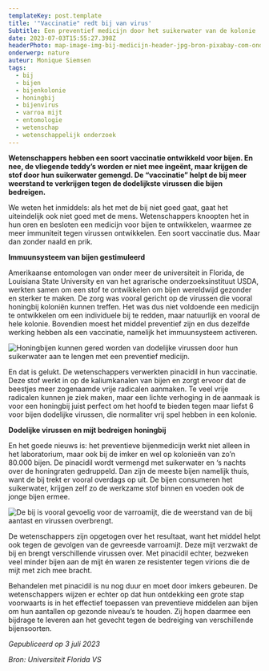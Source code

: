 ```yaml
---
templateKey: post.template
title: '"Vaccinatie" redt bij van virus'
Subtitle: Een preventief medicijn door het suikerwater van de kolonie
date: 2023-07-03T15:55:27.398Z
headerPhoto: map-image-img-bij-medicijn-header-jpg-bron-pixabay-com-onderschrift-bij-medicijn-header
onderwerp: nature
auteur: Monique Siemsen
tags:
  - bij
  - bijen
  - bijenkolonie
  - honingbij
  - bijenvirus
  - varroa mijt
  - entomologie
  - wetenschap
  - wetenschappelijk onderzoek
---
```

**Wetenschappers hebben een soort vaccinatie ontwikkeld voor bijen. En nee, de vliegende teddy’s worden er niet mee ingeënt, maar krijgen de stof door hun suikerwater gemengd. De “vaccinatie” helpt de bij meer weerstand te verkrijgen tegen de dodelijkste virussen die bijen bedreigen.**



We weten het inmiddels: als het met de bij niet goed gaat, gaat het uiteindelijk ook niet goed met de mens. Wetenschappers knoopten het in hun oren en besloten een medicijn voor bijen te ontwikkelen, waarmee ze meer immuniteit tegen virussen ontwikkelen. Een soort vaccinatie dus. Maar dan zonder naald en prik.



**Immuunsysteem van bijen gestimuleerd**

Amerikaanse entomologen van onder meer de universiteit in Florida, de Louisiana State University en van het agrarische onderzoeksinstituut USDA, werkten samen om een stof te ontwikkelen om bijen wereldwijd gezonder en sterker te maken. De zorg was vooral gericht op de virussen die vooral honingbij koloniën kunnen treffen. Het was dus niet voldoende een medicijn te ontwikkelen om een individuele bij te redden, maar natuurlijk en vooral de hele kolonie. Bovendien moest het middel preventief zijn en dus dezelfde werking hebben als een vaccinatie, namelijk het immuunsysteem activeren.

![Honingbijen kunnen gered worden van dodelijke virussen door hun suikerwater aan te lengen met een preventief medicijn.](/img/bij-medicijn-1.jpg "Pixabay.com")

En dat is gelukt. De wetenschappers verwerkten pinacidil in hun vaccinatie. Deze stof werkt in op de kaliumkanalen van bijen en zorgt ervoor dat de beestjes meer zogenaamde vrije radicalen aanmaken. Te veel vrije radicalen kunnen je ziek maken, maar een lichte verhoging in de aanmaak is voor een honingbij juist perfect om het hoofd te bieden tegen maar liefst 6 voor bijen dodelijke virussen, die normaliter vrij spel hebben in een kolonie.

**Dodelijke virussen en mijt bedreigen honingbij**

En het goede nieuws is: het preventieve bijenmedicijn werkt niet alleen in het laboratorium, maar ook bij de imker en wel op kolonieën van zo’n 80.000 bijen. De pinacidil wordt vermengd met suikerwater en ‘s nachts over de honingraten gedruppeld. Dan zijn de meeste bijen namelijk thuis, want de bij trekt er vooral overdags op uit. De bijen consumeren het suikerwater, krijgen zelf zo de werkzame stof binnen en voeden ook de jonge bijen ermee. 

![De bij is vooral gevoelig voor de varroamijt, die de weerstand van de bij aantast en virussen overbrengt.](/img/bij-medicijn-2.jpg "Pixabay.com")

De wetenschappers zijn opgetogen over het resultaat, want het middel helpt ook tegen de gevolgen van de gevreesde varroamijt. Deze mijt verzwakt de bij en brengt verschillende virussen over. Met pinacidil echter, bezweken veel minder bijen aan de mijt én waren ze resistenter tegen virions die de mijt met zich mee bracht.



Behandelen met pinacidil is nu nog duur en moet door imkers gebeuren. De wetenschappers wijzen er echter op dat hun ontdekking een grote stap voorwaarts is in het effectief toepassen van preventieve middelen aan bijen om hun aantallen op gezonde niveau’s te houden. Zij hopen daarmee een bijdrage te leveren aan het gevecht tegen de bedreiging van verschillende bijensoorten.



*Gepubliceerd op 3 juli 2023*

*Bron: Universiteit Florida VS*